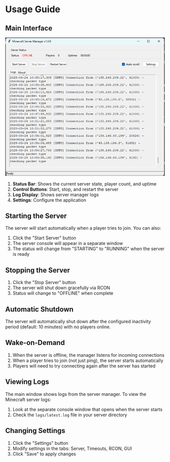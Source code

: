 # Usage Guide

## Main Interface

![Main Interface](../assets/screenshots/main-screen.png)

1. **Status Bar**: Shows the current server state, player count, and uptime
2. **Control Buttons**: Start, stop, and restart the server
3. **Log Display**: Shows server manager logs
4. **Settings**: Configure the application

## Starting the Server

The server will start automatically when a player tries to join. You can also:

1. Click the "Start Server" button
2. The server console will appear in a separate window
3. The status will change from "STARTING" to "RUNNING" when the server is ready

## Stopping the Server

1. Click the "Stop Server" button
2. The server will shut down gracefully via RCON
3. Status will change to "OFFLINE" when complete

## Automatic Shutdown

The server will automatically shut down after the configured inactivity period (default: 10 minutes) with no players online.

## Wake-on-Demand

1. When the server is offline, the manager listens for incoming connections
2. When a player tries to join (not just ping), the server starts automatically
3. Players will need to try connecting again after the server has started

## Viewing Logs

The main window shows logs from the server manager. To view the Minecraft server logs:

1. Look at the separate console window that opens when the server starts
2. Check the `logs/latest.log` file in your server directory

## Changing Settings

1. Click the "Settings" button
2. Modify settings in the tabs: Server, Timeouts, RCON, GUI
3. Click "Save" to apply changes
